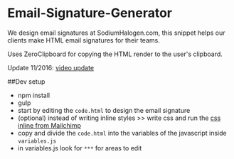 # Email-Signature-Generator
We design email signatures at SodiumHalogen.com, this snippet helps our clients make HTML email signatures for their teams.

Uses ZeroClipboard for copying the HTML render to the user's clipboard.

Update 11/2016: [video update](http://sodiumhalogen.com/up_c/updates-email-sig-gen-2016_s-9fP8STTXWi.mp4)

##Dev setup
- npm install
- gulp
- start by editing the `code.html` to design the email signature
- (optional) instead of writing inline styles >> write css and run the [css inline from Mailchimp](http://templates.mailchimp.com/resources/inline-css/)
- copy and divide the `code.html` into the variables of the javascript inside `variables.js`
- in variables.js look for `***` for areas to edit
